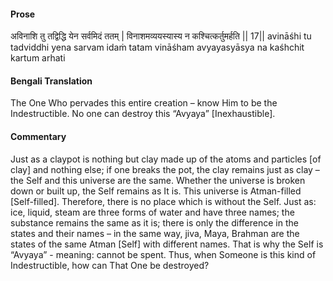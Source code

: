 #### Prose 

अविनाशि तु तद्विद्धि येन सर्वमिदं ततम् |
विनाशमव्ययस्यास्य न कश्चित्कर्तुमर्हति || 17||
avināśhi tu tadviddhi yena sarvam idaṁ tatam
vināśham avyayasyāsya na kaśhchit kartum arhati

 #### Bengali Translation 

The One Who pervades this entire creation – know Him to be the Indestructible. No one can destroy this “Avyaya” [Inexhaustible].

 #### Commentary 

Just as a claypot is nothing but clay made up of the atoms and particles [of clay] and nothing else; if one breaks the pot, the clay remains just as clay – the Self and this universe are the same. Whether the universe is broken down or built up, the Self remains as It is. This universe is Atman-filled [Self-filled]. Therefore, there is no place which is without the Self. Just as: ice, liquid, steam are three forms of water and have three names; the substance remains the same as it is; there is only the difference in the states and their names – in the same way, jiva, Maya, Brahman are the states of the same Atman [Self] with different names. That is why the Self is “Avyaya” - meaning: cannot be spent. Thus, when Someone is this kind of Indestructible, how can That One be destroyed?